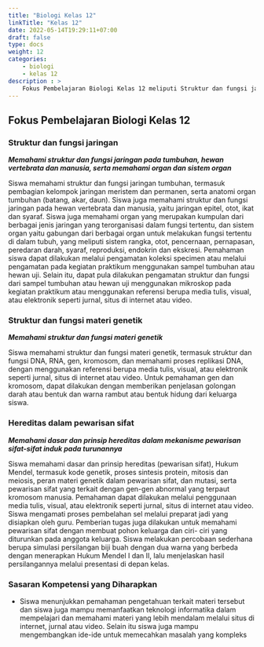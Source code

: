 ```yaml
---
title: "Biologi Kelas 12"
linkTitle: "Kelas 12"
date: 2022-05-14T19:29:11+07:00
draft: false
type: docs
weight: 12
categories:
    - biologi
    - kelas 12
description : >
    Fokus Pembelajaran Biologi Kelas 12 meliputi Struktur dan fungsi jaringan, Struktur dan fungsi materi genetik serta Hereditas dalam pewarisan sifat.
---
```

## Fokus Pembelajaran Biologi Kelas 12
### Struktur dan fungsi jaringan
***Memahami struktur dan fungsi jaringan pada tumbuhan, hewan vertebrata dan manusia, serta memahami organ dan sistem organ***

Siswa memahami struktur dan fungsi jaringan tumbuhan, termasuk pembagian kelompok jaringan meristem dan permanen, serta anatomi organ tumbuhan (batang, akar, daun). Siswa juga memahami struktur dan fungsi jaringan pada hewan vertebrata dan manusia, yaitu jaringan epitel, otot, ikat dan syaraf. Siswa juga memahami organ yang merupakan kumpulan dari berbagai jenis jaringan yang terorganisasi dalam fungsi tertentu, dan sistem organ yaitu gabungan dari berbagai organ untuk melakukan fungsi tertentu di dalam tubuh, yang meliputi sistem rangka, otot, pencernaan, pernapasan, peredaran darah, syaraf, reproduksi, endokrin dan ekskresi. Pemahaman siswa dapat dilakukan melalui pengamatan koleksi specimen atau melalui pengamatan pada kegiatan praktikum menggunakan sampel tumbuhan atau hewan uji. Selain itu, dapat pula dilakukan pengamatan struktur dan fungsi dari sampel tumbuhan atau hewan uji menggunakan mikroskop pada kegiatan praktikum atau menggunakan referensi berupa media tulis, visual, atau elektronik seperti jurnal, situs di internet atau video.

### Struktur dan fungsi materi genetik
***Memahami struktur dan fungsi materi genetik***

Siswa memahami struktur dan fungsi materi genetik, termasuk struktur dan fungsi DNA, RNA, gen, kromosom, dan memahami proses replikasi DNA, dengan menggunakan referensi berupa media tulis, visual, atau elektronik seperti jurnal, situs di internet atau video. Untuk pemahaman gen dan kromosom, dapat dilakukan dengan memberikan penjelasan golongan darah atau bentuk dan warna rambut atau bentuk hidung dari keluarga siswa.

### Hereditas dalam pewarisan sifat
***Memahami dasar dan prinsip hereditas dalam mekanisme pewarisan sifat-sifat induk pada turunannya***

Siswa memahami dasar dan prinsip hereditas (pewarisan sifat), Hukum Mendel, termasuk kode genetik, proses sintesis protein, mitosis dan meiosis, peran materi genetik dalam pewarisan sifat, dan mutasi, serta pewarisan sifat yang terkait dengan gen-gen abnormal yang terpaut kromosom manusia. Pemahaman dapat dilakukan melalui penggunaan media tulis, visual, atau elektronik seperti jurnal, situs di internet atau video. Siswa mengamati proses pembelahan sel melalui preparat jadi yang disiapkan oleh guru. Pemberian tugas juga dilakukan untuk memahami pewarisan sifat dengan membuat pohon keluarga dan ciri- ciri yang diturunkan pada anggota keluarga. Siswa melakukan percobaan sederhana berupa simulasi persilangan biji buah dengan dua warna yang berbeda dengan menerapkan Hukum Mendel I dan II, lalu menjelaskan hasil persilangannya melalui presentasi di depan kelas.

### Sasaran Kompetensi yang Diharapkan
- Siswa menunjukkan pemahaman pengetahuan terkait materi tersebut dan siswa juga mampu memanfaatkan teknologi informatika dalam mempelajari dan memahami materi yang lebih mendalam melalui situs di internet, jurnal atau video. Selain itu siswa juga mampu mengembangkan ide-ide untuk memecahkan masalah yang kompleks